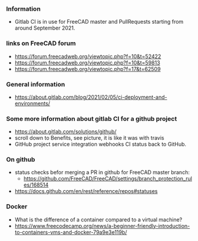 ### Information
+ Gitlab CI is in use for FreeCAD master and PullRequests starting from around September 2021.

### links on FreeCAD forum
+ https://forum.freecadweb.org/viewtopic.php?f=10&t=52422
+ https://forum.freecadweb.org/viewtopic.php?f=10&t=59813
+ https://forum.freecadweb.org/viewtopic.php?f=17&t=62509

### General information
+ https://about.gitlab.com/blog/2021/02/05/ci-deployment-and-environments/

### Some more information about gitlab CI for a github project
+ https://about.gitlab.com/solutions/github/
+ scroll down to Benefits, see picture, it is like it was with travis
+ GitHub project service integration webhooks CI status back to GitHub.

### On github
+ status checks befor merging a PR in github for FreeCAD master branch:
    + https://github.com/FreeCAD/FreeCAD/settings/branch_protection_rules/168514
+ https://docs.github.com/en/rest/reference/repos#statuses

### Docker
+ What is the difference of a container compared to a virtual machine?
+ https://www.freecodecamp.org/news/a-beginner-friendly-introduction-to-containers-vms-and-docker-79a9e3e119b/
